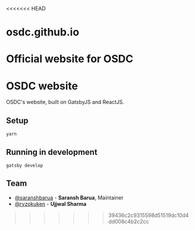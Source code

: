 <<<<<<< HEAD
# osdc.github.io
Official website for OSDC
=======
# OSDC website
OSDC's website, built on GatsbyJS and ReactJS.

## Setup
`yarn`

## Running in development
`gatsby develop`

## Team

- [@saranshbarua](https://github.com/saranshbarua) - **Saransh Barua**, Maintainer
- [@ryzokuken](https://github.com/ryzokuken) - **Ujjwal Sharma**
>>>>>>> 39436c2c9315598d51519dc10d4dd008c4b2c2cc
